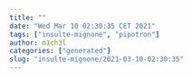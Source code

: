 ```yaml
---
title: ""
date: "Wed Mar 10 02:30:35 CET 2021"
tags: ["insulte-mignone", "pipotron"]
author: m1ch3l
categories: ["generated"]
slug: "insulte-mignone/2021-03-10-02:30:35"
---
```



